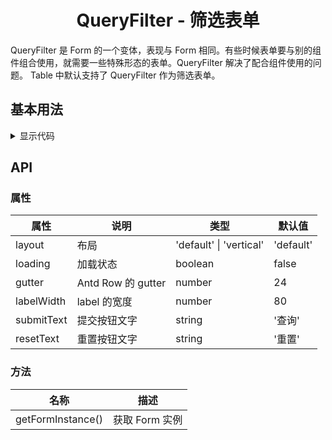<h1 align="center">
QueryFilter - 筛选表单
</h1>

QueryFilter 是 Form 的一个变体，表现与 Form 相同。有些时候表单要与别的组件组合使用，就需要一些特殊形态的表单。QueryFilter 解决了配合组件使用的问题。
Table 中默认支持了 QueryFilter 作为筛选表单。


<script setup>
import { defineAsyncComponent } from 'vue';
import '../packages/style.css';

const QueryFilterDemo1 = defineAsyncComponent(() => {
  return import('../demos/query-filter/demo-1');
});
</script>

## 基本用法

<ClientOnly>
<QueryFilterDemo1></QueryFilterDemo1>
</ClientOnly>

<details>
<summary>显示代码</summary>

<<< @/demos/query-filter/demo-1.jsx

</details>

## API

### 属性
| 属性               | 说明                    | 类型                         | 默认值    |
| ----------------- | ----------------------- | ---------------------------- | ------------- |
| layout            | 布局                    | 'default' \| 'vertical'       | 'default'     |
| loading           | 加载状态                 | boolean                       | false       |
| gutter            | Antd Row 的 gutter      | number                        | 24           |
| labelWidth        | label 的宽度             | number                        | 80          |
| submitText        | 提交按钮文字              | string                        | '查询'        |
| resetText         | 重置按钮文字              | string                        | '重置'        |


### 方法
| 名称               | 描述                     |
| ----------------- | ----------------------- |
| getFormInstance()  | 获取 Form 实例  |


